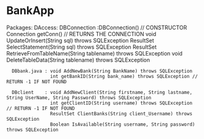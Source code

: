 # BankApp

Packages:
    DAccess:
      DBConnection :DBConnection()  // CONSTRUCTOR
                    Connection getConn()  // RETURNS THE CONNECTION
                    void UpdateOrInsert(String sql) throws SQLException
                    ResultSet SelectStatement(String sql) throws SQLException
                    ResultSet RetrieveFromTableName(String tablename) throws SQLException
                    void DeleteTableData(String tablename) throws SQLException
                    
      DBbank.java : void AddNewBank(String BankName) throws SQLException
                    int getBankID(String bank_name) throws SQLException // RETURN -1 IF NOT FOUND
      
      DBclient    : void AddNewClient(String firstname, String lastname, String UserName, String Password) throws SQLException
                    int getClientID(String username) throws SQLException // RETURN -1 IF NOT FOUND
                    ResultSet ClientBanks(String client_Username) throws SQLException
                    Boolean IsAvailable(String username, String password) throws SQLException
